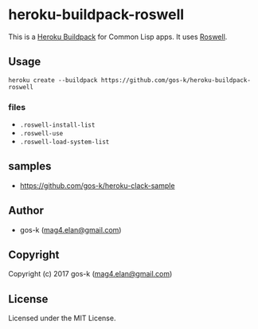 # heroku-buildpack-roswell

This is a [Heroku Buildpack](https://devcenter.heroku.com/articles/buildpacks) for Common Lisp apps.
It uses [Roswell](https://github.com/roswell/roswell).


## Usage

```
heroku create --buildpack https://github.com/gos-k/heroku-buildpack-roswell
```

### files

* `.roswell-install-list`
* `.roswell-use`
* `.roswell-load-system-list`


## samples

* https://github.com/gos-k/heroku-clack-sample

## Author

* gos-k (mag4.elan@gmail.com)


## Copyright

Copyright (c) 2017 gos-k (mag4.elan@gmail.com)


## License

Licensed under the MIT License.
